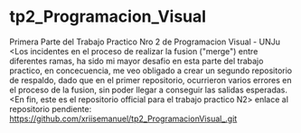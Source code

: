# tp2_Programacion_Visual
Primera Parte del Trabajo Practico Nro 2 de Programacion Visual - UNJu
<Los incidentes en el proceso de realizar la fusion ("merge") entre diferentes ramas, ha sido mi mayor desafio en esta parte del trabajo practico, en concecuencia, me veo obligado a crear un segundo repositorio de respaldo, dado que en el primer repositorio, ocurrieron varios errores en el proceso de la fusion, sin poder llegar a conseguir las salidas esperadas. 
<En fin, este es el repositorio official para el trabajo practico N2>
enlace al repositorio pendiente: https://github.com/xriisemanuel/tp2_ProgramacionVisual_.git
